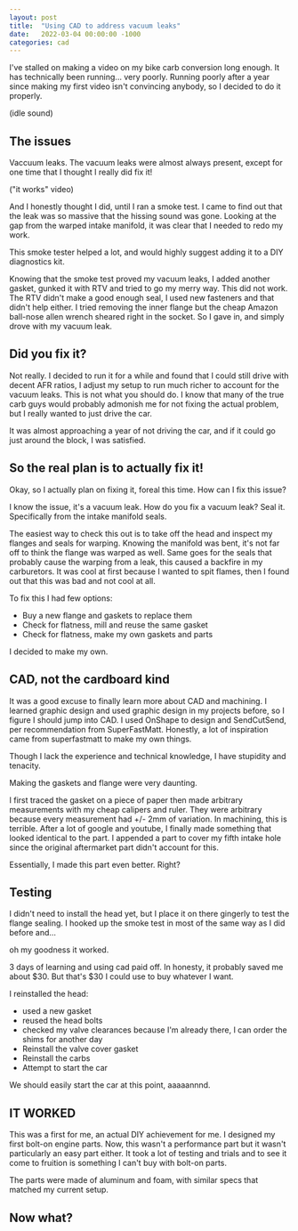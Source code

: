 ```yaml
---
layout: post
title:  "Using CAD to address vacuum leaks"
date:   2022-03-04 00:00:00 -1000
categories: cad
---
```


I've stalled on making a video on my bike carb conversion long enough. It has technically been running...  very poorly. Running poorly after a year since making my first video isn't convincing anybody, so I decided to do it properly.

(idle sound)

## The issues

Vaccuum leaks. The vacuum leaks were almost always present, except for one time that I thought I really did fix it! 

("it works" video)

And I  honestly thought I did, until I ran a smoke test. I came to find out that the leak was so massive that the hissing sound was gone. Looking at the gap from the warped intake manifold, it was clear that I needed to redo my work.

This smoke tester helped a lot, and would highly suggest adding it to a DIY diagnostics kit.

Knowing that the smoke test proved my vacuum leaks, I added another gasket, gunked it with RTV and tried to go my merry way. This did not work. The RTV didn't make a good enough seal, I used new fasteners and that didn't help either. I tried removing the inner flange but the cheap Amazon ball-nose allen wrench sheared right in the socket. So I gave in, and simply drove with my vacuum leak.

## Did you fix it?

Not really. I decided to run it for a while and found that I could still drive with decent AFR ratios, I adjust my setup to run much richer to account for the vacuum leaks. This is not what you should do. I know that many of the true carb guys would probably admonish me for not fixing the actual problem, but I really wanted to just drive the car. 

It was almost approaching a year of not driving the car, and if it could go just around the block, I was satisfied.

## So the real plan is to actually fix it!

Okay, so I actually plan on fixing it, foreal this time. How can I fix this issue? 

I know the issue, it's a vacuum leak. How do you fix a vacuum leak? Seal it. Specifically from the intake manifold seals. 

The easiest way to check this out is to take off the head and inspect my flanges and seals for warping. Knowing the manifold was bent, it's not far off to think the flange was warped as well. Same goes for the seals that probably cause the warping from a leak, this caused a backfire in my carburetors. It was cool at first because I wanted to spit flames, then I found out that this was bad and not cool at all.

To fix this I had few options:
- Buy a new flange and gaskets to replace them
- Check for flatness, mill and reuse the same gasket
- Check for flatness, make my own gaskets and parts

I decided to make my own.

## CAD, not the cardboard kind

It was a good excuse to finally learn more about CAD and machining. I learned graphic design and used graphic design in my projects before, so I figure I should jump into CAD. I used OnShape to design and SendCutSend, per recommendation from SuperFastMatt. Honestly, a lot of inspiration came from superfastmatt to make my own things. 

Though I lack the experience and technical knowledge, I have stupidity and tenacity. 

Making the gaskets and flange were very daunting.

I first traced the gasket on a piece of paper then made arbitrary measurements with my cheap calipers and ruler. They were arbitrary because every measurement had +/- 2mm of variation. In machining, this is terrible. After a lot of google and youtube, I finally made something that looked identical to the part. I appended a part to cover my fifth intake hole since the original aftermarket part didn't account for this. 

Essentially, I made this part even better. Right?

## Testing

I didn't need to install the head yet, but I place it on there gingerly to test the flange sealing. I hooked up the smoke test in most of the same way as I did before and...

oh my goodness it worked.

3 days of learning and using cad paid off. In honesty, it probably saved me about $30. But that's $30 I could use to buy whatever I want.

I reinstalled the head:

- used a new gasket
- reused the head bolts
- checked my valve clearances because I'm already there, I can order the shims for another day
- Reinstall the valve cover gasket
- Reinstall the carbs
- Attempt to start the car

We should easily start the car at this point, aaaaannnd.

## IT WORKED

This was a first for me, an actual DIY achievement for me. I designed my first bolt-on engine parts. Now, this wasn't a performance part but it wasn't particularly an easy part either. It took a lot of testing and trials and to see it come to fruition is something I can't buy with bolt-on parts.

The parts were made of aluminum and foam, with similar specs that matched my current setup.

## Now what?

